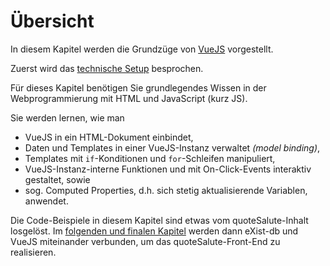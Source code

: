 # Übersicht

In diesem Kapitel werden die Grundzüge von [VueJS](https://vuejs.org/) vorgestellt.

Zuerst wird das [technische Setup](01_Vorbereitung_für_VueJS) besprochen.

Für dieses Kapitel benötigen Sie grundlegendes Wissen in der Webprogrammierung mit HTML und JavaScript (kurz JS).

Sie werden lernen, wie man

* VueJS in ein HTML-Dokument einbindet,
* Daten und Templates in einer VueJS-Instanz verwaltet *(model binding)*,
* Templates mit `if`-Konditionen und `for`-Schleifen manipuliert,
* VueJS-Instanz-interne Funktionen und mit On-Click-Events interaktiv gestaltet, sowie
* sog. Computed Properties, d.h. sich stetig aktualisierende Variablen, anwendet.

Die Code-Beispiele in diesem Kapitel sind etwas vom quoteSalute-Inhalt losgelöst. Im [folgenden und finalen Kapitel](../04_eXist-db_und_VueJS/Übersicht.md) werden dann eXist-db und VueJS miteinander verbunden, um das quoteSalute-Front-End zu realisieren.